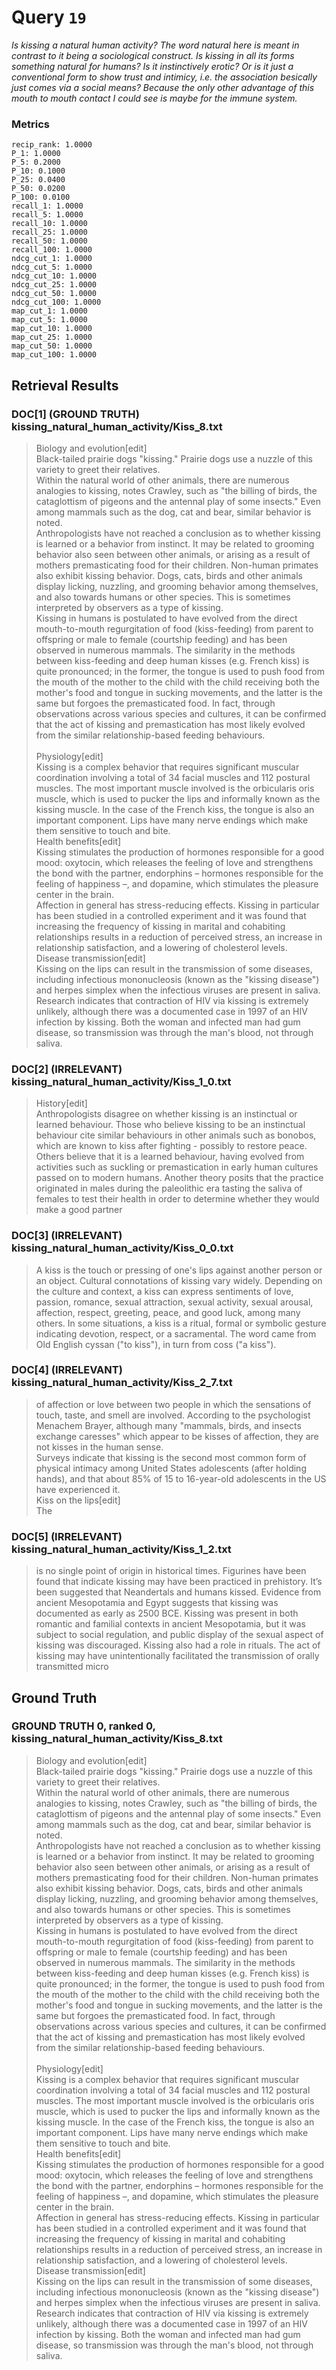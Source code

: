 # Query `19`

*Is kissing a natural human activity?
The word natural here is meant in contrast to it being a sociological construct.
Is kissing in all its forms something natural for humans? Is it instinctively erotic? Or is it just a conventional form to show trust and intimicy, i.e. the association besically just comes via a social means?
Because the only other advantage of this mouth to mouth contact I could see is maybe for the immune system.*

### Metrics

```
recip_rank: 1.0000
P_1: 1.0000
P_5: 0.2000
P_10: 0.1000
P_25: 0.0400
P_50: 0.0200
P_100: 0.0100
recall_1: 1.0000
recall_5: 1.0000
recall_10: 1.0000
recall_25: 1.0000
recall_50: 1.0000
recall_100: 1.0000
ndcg_cut_1: 1.0000
ndcg_cut_5: 1.0000
ndcg_cut_10: 1.0000
ndcg_cut_25: 1.0000
ndcg_cut_50: 1.0000
ndcg_cut_100: 1.0000
map_cut_1: 1.0000
map_cut_5: 1.0000
map_cut_10: 1.0000
map_cut_25: 1.0000
map_cut_50: 1.0000
map_cut_100: 1.0000
```

## Retrieval Results

### DOC[1] (GROUND TRUTH) kissing_natural_human_activity/Kiss_8.txt
> Biology and evolution[edit]<br>Black-tailed prairie dogs "kissing." Prairie dogs use a nuzzle of this variety to greet their relatives.<br>Within the natural world of other animals, there are numerous analogies to kissing, notes Crawley, such as "the billing of birds, the cataglottism of pigeons and the antennal play of some insects." Even among mammals such as the dog, cat and bear, similar behavior is noted.<br>Anthropologists have not reached a conclusion as to whether kissing is learned or a behavior from instinct. It may be related to grooming behavior also seen between other animals, or arising as a result of mothers premasticating food for their children. Non-human primates also exhibit kissing behavior. Dogs, cats, birds and other animals display licking, nuzzling, and grooming behavior among themselves, and also towards humans or other species. This is sometimes interpreted by observers as a type of kissing.<br>Kissing in humans is postulated to have evolved from the direct mouth-to-mouth regurgitation of food (kiss-feeding) from parent to offspring or male to female (courtship feeding) and has been observed in numerous mammals. The similarity in the methods between kiss-feeding and deep human kisses (e.g. French kiss) is quite pronounced; in the former, the tongue is used to push food from the mouth of the mother to the child with the child receiving both the mother's food and tongue in sucking movements, and the latter is the same but forgoes the premasticated food. In fact, through observations across various species and cultures, it can be confirmed that the act of kissing and premastication has most likely evolved from the similar relationship-based feeding behaviours.<br><br>Physiology[edit]<br>Kissing is a complex behavior that requires significant muscular coordination involving a total of 34 facial muscles and 112 postural muscles. The most important muscle involved is the orbicularis oris muscle, which is used to pucker the lips and informally known as the kissing muscle. In the case of the French kiss, the tongue is also an important component. Lips have many nerve endings which make them sensitive to touch and bite.<br>Health benefits[edit]<br>Kissing stimulates the production of hormones responsible for a good mood: oxytocin, which releases the feeling of love and strengthens the bond with the partner, endorphins – hormones responsible for the feeling of happiness –, and dopamine, which stimulates the pleasure center in the brain.<br>Affection in general has stress-reducing effects. Kissing in particular has been studied in a controlled experiment and it was found that increasing the frequency of kissing in marital and cohabiting relationships results in a reduction of perceived stress, an increase in relationship satisfaction, and a lowering of cholesterol levels.<br>Disease transmission[edit]<br>Kissing on the lips can result in the transmission of some diseases, including infectious mononucleosis (known as the "kissing disease") and herpes simplex when the infectious viruses are present in saliva. Research indicates that contraction of HIV via kissing is extremely unlikely, although there was a documented case in 1997 of an HIV infection by kissing. Both the woman and infected man had gum disease, so transmission was through the man's blood, not through saliva.

### DOC[2] (IRRELEVANT) kissing_natural_human_activity/Kiss_1_0.txt
> History[edit]<br>Anthropologists disagree on whether kissing is an instinctual or learned behaviour. Those who believe kissing to be an instinctual behaviour cite similar behaviours in other animals such as bonobos, which are known to kiss after fighting - possibly to restore peace. Others believe that it is a learned behaviour, having evolved from activities such as suckling or premastication in early human cultures passed on to modern humans. Another theory posits that the practice originated in males during the paleolithic era tasting the saliva of females to test their health in order to determine whether they would make a good partner

### DOC[3] (IRRELEVANT) kissing_natural_human_activity/Kiss_0_0.txt
> A kiss is the touch or pressing of one's lips against another person or an object. Cultural connotations of kissing vary widely. Depending on the culture and context, a kiss can express sentiments of love, passion, romance, sexual attraction, sexual activity, sexual arousal, affection, respect, greeting, peace, and good luck, among many others. In some situations, a kiss is a ritual, formal or symbolic gesture indicating devotion, respect, or a sacramental. The word came from Old English cyssan ("to kiss"), in turn from coss ("a kiss").

### DOC[4] (IRRELEVANT) kissing_natural_human_activity/Kiss_2_7.txt
> of affection or love between two people in which the sensations of touch, taste, and smell are involved. According to the psychologist Menachem Brayer, although many "mammals, birds, and insects exchange caresses" which appear to be kisses of affection, they are not kisses in the human sense.<br>Surveys indicate that kissing is the second most common form of physical intimacy among United States adolescents (after holding hands), and that about 85% of 15 to 16-year-old adolescents in the US have experienced it.<br>Kiss on the lips[edit]<br>The

### DOC[5] (IRRELEVANT) kissing_natural_human_activity/Kiss_1_2.txt
> is no single point of origin in historical times. Figurines have been found that indicate kissing may have been practiced in prehistory. It’s been suggested that Neandertals and humans kissed. Evidence from ancient Mesopotamia and Egypt suggests that kissing was documented as early as 2500 BCE. Kissing was present in both romantic and familial contexts in ancient Mesopotamia, but it was subject to social regulation, and public display of the sexual aspect of kissing was discouraged. Kissing also had a role in rituals. The act of kissing may have unintentionally facilitated the transmission of orally transmitted micro


## Ground Truth

### GROUND TRUTH 0, ranked 0, kissing_natural_human_activity/Kiss_8.txt
> Biology and evolution[edit]<br>Black-tailed prairie dogs "kissing." Prairie dogs use a nuzzle of this variety to greet their relatives.<br>Within the natural world of other animals, there are numerous analogies to kissing, notes Crawley, such as "the billing of birds, the cataglottism of pigeons and the antennal play of some insects." Even among mammals such as the dog, cat and bear, similar behavior is noted.<br>Anthropologists have not reached a conclusion as to whether kissing is learned or a behavior from instinct. It may be related to grooming behavior also seen between other animals, or arising as a result of mothers premasticating food for their children. Non-human primates also exhibit kissing behavior. Dogs, cats, birds and other animals display licking, nuzzling, and grooming behavior among themselves, and also towards humans or other species. This is sometimes interpreted by observers as a type of kissing.<br>Kissing in humans is postulated to have evolved from the direct mouth-to-mouth regurgitation of food (kiss-feeding) from parent to offspring or male to female (courtship feeding) and has been observed in numerous mammals. The similarity in the methods between kiss-feeding and deep human kisses (e.g. French kiss) is quite pronounced; in the former, the tongue is used to push food from the mouth of the mother to the child with the child receiving both the mother's food and tongue in sucking movements, and the latter is the same but forgoes the premasticated food. In fact, through observations across various species and cultures, it can be confirmed that the act of kissing and premastication has most likely evolved from the similar relationship-based feeding behaviours.<br><br>Physiology[edit]<br>Kissing is a complex behavior that requires significant muscular coordination involving a total of 34 facial muscles and 112 postural muscles. The most important muscle involved is the orbicularis oris muscle, which is used to pucker the lips and informally known as the kissing muscle. In the case of the French kiss, the tongue is also an important component. Lips have many nerve endings which make them sensitive to touch and bite.<br>Health benefits[edit]<br>Kissing stimulates the production of hormones responsible for a good mood: oxytocin, which releases the feeling of love and strengthens the bond with the partner, endorphins – hormones responsible for the feeling of happiness –, and dopamine, which stimulates the pleasure center in the brain.<br>Affection in general has stress-reducing effects. Kissing in particular has been studied in a controlled experiment and it was found that increasing the frequency of kissing in marital and cohabiting relationships results in a reduction of perceived stress, an increase in relationship satisfaction, and a lowering of cholesterol levels.<br>Disease transmission[edit]<br>Kissing on the lips can result in the transmission of some diseases, including infectious mononucleosis (known as the "kissing disease") and herpes simplex when the infectious viruses are present in saliva. Research indicates that contraction of HIV via kissing is extremely unlikely, although there was a documented case in 1997 of an HIV infection by kissing. Both the woman and infected man had gum disease, so transmission was through the man's blood, not through saliva.
